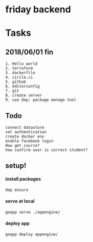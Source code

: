 # friday backend

# Tasks

## 2018/06/01 fin
```
1. Hello world
2. terraform
3. dockerfile
4. circle.ci
5. github
6. editorconfig
7. git
8. create server
9. use dep: package manage tool
```

## Todo

```
connect datastore
set authentication
create docker env
enable facebook login
How get cource?
how confirm user is correct student?
```

## setup!

#### install packages

```
dep ensure
```

#### serve at local

```
goapp serve ./appengine/
```

#### deploy app

```
goapp deploy appengine/
```
